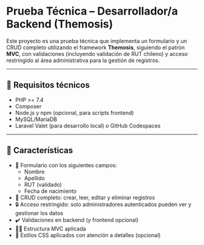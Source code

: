 # Prueba Técnica – Desarrollador/a Backend (Themosis)

Este proyecto es una prueba técnica que implementa un formulario y un CRUD completo utilizando el framework **Themosis**, siguiendo el patrón **MVC**, con validaciones (incluyendo validación de RUT chileno) y acceso restringido al área administrativa para la gestión de registros.

---

## 📌 Requisitos técnicos

- PHP >= 7.4
- Composer
- Node.js y npm (opcional, para scripts frontend)
- MySQL/MariaDB
- Laravel Valet (para desarrollo local) o GitHub Codespaces

---

## 🧱 Características

- 📄 Formulario con los siguientes campos:
  - Nombre
  - Apellido
  - RUT (validado)
  - Fecha de nacimiento
- 🔁 CRUD completo: crear, leer, editar y eliminar registros
- 🔒 Acceso restringido: solo administradores autenticados pueden ver y gestionar los datos
- ✔️ Validaciones en backend (y frontend opcional)
- 🧑‍💼 Estructura MVC aplicada
- 🎨 Estilos CSS aplicados con atención a detalles (opcional)
